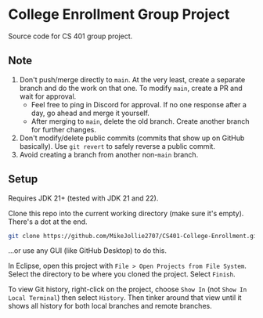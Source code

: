 # College Enrollment Group Project

Source code for CS 401 group project.

## Note

1. Don't push/merge directly to `main`. At the very least, create a separate branch and do the work on that one. To modify `main`, create a PR and wait for approval.
    - Feel free to ping in Discord for approval. If no one response after a day, go ahead and merge it yourself.
    - After merging to `main`, delete the old branch. Create another branch for further changes.
2. Don't modify/delete public commits (commits that show up on GitHub basically). Use `git revert` to safely reverse a public commit.
3. Avoid creating a branch from another non-`main` branch.

## Setup

Requires JDK 21+ (tested with JDK 21 and 22).

Clone this repo into the current working directory (make sure it's empty). There's a dot at the end.

```sh
git clone https://github.com/MikeJollie2707/CS401-College-Enrollment.git .
```

...or use any GUI (like GitHub Desktop) to do this.

In Eclipse, open this project with `File > Open Projects from File System`. Select the directory to be where you cloned the project. Select `Finish`.

To view Git history, right-click on the project, choose `Show In` (not `Show In Local Terminal`) then select `History`. Then tinker around that view until it shows all history for both local branches and remote branches.
